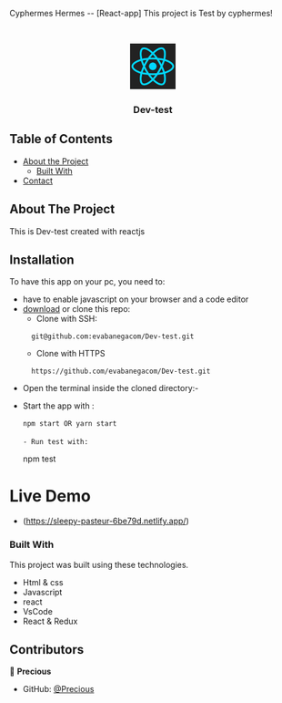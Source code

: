 <!--
*** Thanks for checking out this README Template. If you have a suggestion that would
*** make this better, please fork the repo and create a pull request or simply open
*** an issue with the tag "enhancement".
*** Thanks again! Now go create something AMAZING! :D
-->

<!-- PROJECT SHIELDS -->
<!--
*** I'm using markdown "reference style" links for readability.
*** Reference links are enclosed in brackets [ ] instead of parentheses ( ).
*** See the bottom of this document for the declaration of the reference variables
*** for contributors-url, forks-url, etc. This is an optional, concise syntax you may use.
*** https://www.markdownguide.org/basic-syntax/#reference-style-links
-->
Cyphermes Hermes -- [React-app]
This project is Test by cyphermes!

<br />
<p align="center">
  <a href="https://github.com/evabanegacom/Dev-test/feature">
    <img src="images/react.png" alt="Logo" width="80" height="80">
  </a>

  <h3 align="center">Dev-test</h3>

<!-- TABLE OF CONTENTS -->
## Table of Contents

* [About the Project](#about-the-project)
  * [Built With](#built-with)
* [Contact](#contact)

<!-- ABOUT THE PROJECT -->
## About The Project

This is Dev-test created with reactjs
<!-- INSTALLATION -->
## Installation

To have this app on your pc, you need to:
* have to enable javascript on your browser and a code editor
* [download](git@github.com:evabanegacom/Dev-test.git) or clone this repo:
  - Clone with SSH:
  ```
    git@github.com:evabanegacom/Dev-test.git
  ```
  - Clone with HTTPS
  ```
    https://github.com/evabanegacom/Dev-test.git
  ```
* Open the terminal inside the cloned directory:-

- Start the app with :
  ```
  npm start OR yarn start

  - Run test with:
  ```
  npm test

# Live Demo
- (https://sleepy-pasteur-6be79d.netlify.app/)


### Built With
This project was built using these technologies.
* Html & css
* Javascript
* react
* VsCode
* React & Redux
<!-- CONTACT -->
## Contributors

👤 **Precious**

- GitHub: [@Precious](https://github.com/evabanegacom)